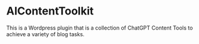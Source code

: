 # AIContentToolkit
This is a Wordpress plugin that is a collection of ChatGPT Content Tools to achieve a variety of blog tasks.
